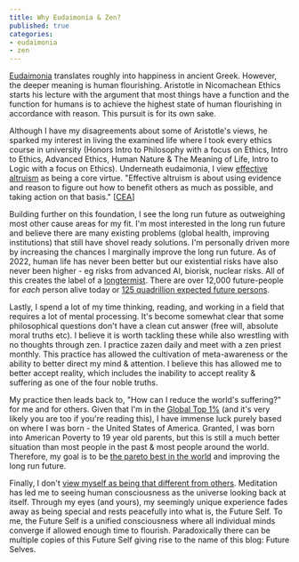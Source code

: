 ```yaml
---
title: Why Eudaimonia & Zen?
published: true
categories:
- eudaimonia
- zen
---
```


[Eudaimonia](https://en.wikipedia.org/wiki/Eudaimonia) translates roughly into happiness in ancient Greek. 
However, the deeper meaning is human flourishing. 
Aristotle in Nicomachean Ethics starts his lecture with the argument that most things have a function
and the function for humans is to achieve the highest state of human flourishing in accordance with reason. 
This pursuit is for its own sake.

Although I have my disagreements about some of Aristotle's views, 
he sparked my interest in living the examined life where I took every ethics course in university (Honors Intro to Philosophy with a focus on Ethics, Intro to Ethics, Advanced Ethics, Human Nature & The Meaning of Life, Intro to Logic with a focus on Ethics). Underneath eudaimonia, I view [effective altruism](https://en.wikipedia.org/wiki/Effective_altruism) as being a core virtue. "Effective altruism is about using evidence and reason to figure out how to benefit others as much as possible, and taking action on that basis." [[CEA](https://www.centreforeffectivealtruism.org/ceas-guiding-principles)]

Building further on this foundation, I see the long run future as outweighing most other cause areas for my fit.
I'm most interested in the long run future and believe there are many existing problems 
(global health, improving institutions) that still have shovel ready solutions.
I'm personally driven more by increasing the chances I marginally improve the long run future.
As of 2022, human life has never been better but our existential risks have also never been higher -
eg risks from advanced AI, biorisk, nuclear risks. All of this creates the label of a 
[longtermist](https://en.wikipedia.org/wiki/Longtermism).
There are over 12,000 future-people for _each_ person alive today or [125 quadrillion expected future persons](https://ourworldindata.org/longtermism#our-potential-future).

Lastly, I spend a lot of my time thinking, reading, and working in a field that requires a lot of mental processing. 
It's become somewhat clear that some philosophical questions don't have a clean cut answer 
(free will, absolute moral truths etc). 
I believe it is worth tackling these while also wrestling with no thoughts through zen. 
I practice zazen daily and meet with a zen priest monthly. 
This practice has allowed the cultivation of meta-awareness or the ability to better direct my mind & attention. 
I believe this has allowed me to better accept reality, 
which includes the inability to accept reality & suffering as one of the four noble truths.

My practice then leads back to, "How can I reduce the world's suffering?" for me and for others. 
Given that I'm in the [Global Top 1%](https://howrichami.givingwhatwecan.org/how-rich-am-i) 
(and it's very likely you are too if you're reading this),
I have immense luck purely based on where I was born - the United States of America. 
Granted, I was born into American Poverty to 19 year old parents,
but this is still a much better situation than most people in the past & most people around the world. 
Therefore, my goal is to be [the pareto best in the world](https://www.lesswrong.com/posts/XvN2QQpKTuEzgkZHY/being-the-pareto-best-in-the-world)
and improving the long run future.

Finally, I don't [view myself as being that different from others](./Ego-Death).
Meditation has led me to seeing human consciousness as the universe looking back at itself. 
Through my eyes (and yours), 
my seemingly unique experience fades away as being special and rests peacefully into what is, the Future Self.
To me, the Future Self is a unified consciousness where all individual minds converge 
if allowed enough time to flourish. Paradoxically there can be multiple copies of this Future Self giving rise to the name of this blog: Future Selves.